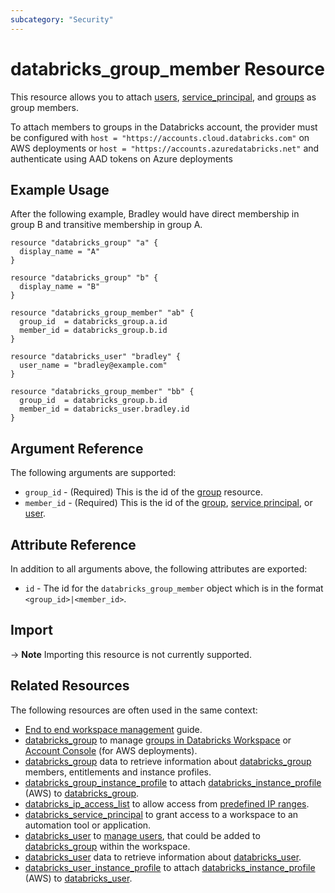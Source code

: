 ```yaml
---
subcategory: "Security"
---
```

# databricks_group_member Resource

This resource allows you to attach [users](user.md), [service_principal](service_principal.md), and [groups](group.md) as group members.

To attach members to groups in the Databricks account, the provider must be configured with `host = "https://accounts.cloud.databricks.com"` on AWS deployments or `host = "https://accounts.azuredatabricks.net"` and authenticate using AAD tokens on Azure deployments

## Example Usage

After the following example, Bradley would have direct membership in group B and transitive membership in group A.

```hcl
resource "databricks_group" "a" {
  display_name = "A"
}

resource "databricks_group" "b" {
  display_name = "B"
}

resource "databricks_group_member" "ab" {
  group_id  = databricks_group.a.id
  member_id = databricks_group.b.id
}

resource "databricks_user" "bradley" {
  user_name = "bradley@example.com"
}

resource "databricks_group_member" "bb" {
  group_id  = databricks_group.b.id
  member_id = databricks_user.bradley.id
}
```

## Argument Reference

The following arguments are supported:

* `group_id` - (Required) This is the id of the [group](group.md) resource.
* `member_id` - (Required) This is the id of the [group](group.md), [service principal](service_principal.md), or [user](user.md).

## Attribute Reference

In addition to all arguments above, the following attributes are exported:

* `id` - The id for the `databricks_group_member` object which is in the format `<group_id>|<member_id>`.

## Import

-> **Note** Importing this resource is not currently supported.

## Related Resources

The following resources are often used in the same context:

* [End to end workspace management](../guides/workspace-management.md) guide.
* [databricks_group](group.md) to manage [groups in Databricks Workspace](https://docs.databricks.com/administration-guide/users-groups/groups.html) or [Account Console](https://accounts.cloud.databricks.com/) (for AWS deployments).
* [databricks_group](../data-sources/group.md) data to retrieve information about [databricks_group](group.md) members, entitlements and instance profiles.
* [databricks_group_instance_profile](group_instance_profile.md) to attach [databricks_instance_profile](instance_profile.md) (AWS) to [databricks_group](group.md).
* [databricks_ip_access_list](ip_access_list.md) to allow access from [predefined IP ranges](https://docs.databricks.com/security/network/ip-access-list.html).
* [databricks_service_principal](service_principal.md) to grant access to a workspace to an automation tool or application.
* [databricks_user](user.md) to [manage users](https://docs.databricks.com/administration-guide/users-groups/users.html), that could be added to [databricks_group](group.md) within the workspace.
* [databricks_user](../data-sources/user.md) data to retrieve information about [databricks_user](user.md).
* [databricks_user_instance_profile](user_instance_profile.md) to attach [databricks_instance_profile](instance_profile.md) (AWS) to [databricks_user](user.md).
